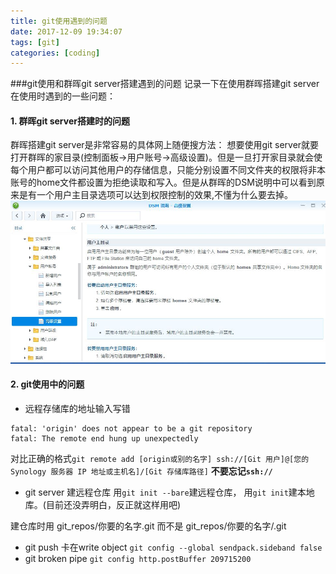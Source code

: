 ```yaml
---
title: git使用遇到的问题
date: 2017-12-09 19:34:07
tags: [git]
categories: [coding]
---
```

###git使用和群晖git server搭建遇到的问题
记录一下在使用群晖搭建git server在使用时遇到的一些问题：
#### 1. 群晖git server搭建时的问题
群晖搭建git server是非常容易的具体网上随便搜方法：
想要使用git server就要打开群晖的家目录(控制面板->用户账号->高级设置)。但是一旦打开家目录就会使每个用户都可以访问其他用户的存储信息，只能分别设置不同文件夹的权限将非本账号的home文件都设置为拒绝读取和写入。但是从群晖的DSM说明中可以看到原来是有一个用户主目录选项可以达到权限控制的效果,不懂为什么要去掉。
![用户主目录](/assets/img/用户主目录.jpg)
#### 2. git使用中的问题
- 远程存储库的地址输入写错
```
fatal: 'origin' does not appear to be a git repository
fatal: The remote end hung up unexpectedly
```
对比正确的格式`git remote add [origin或别的名字] ssh://[Git 用户]@[您的 Synology 服务器 IP 地址或主机名]/[Git 存储库路径]`  **不要忘记`ssh://`**
- git server 建远程仓库
用`git init --bare`建远程仓库，
用`git init`建本地库。(目前还没弄明白，反正就这样用吧)

建仓库时用 git_repos/你要的名字.git
而不是 git_repos/你要的名字/.git
- git push 卡在write object
`git config --global sendpack.sideband false`
- git broken pipe
`git config http.postBuffer 209715200`
